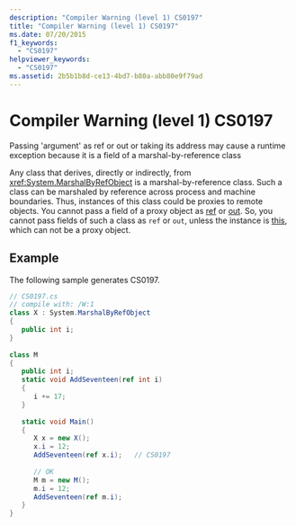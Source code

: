 ```yaml
---
description: "Compiler Warning (level 1) CS0197"
title: "Compiler Warning (level 1) CS0197"
ms.date: 07/20/2015
f1_keywords: 
  - "CS0197"
helpviewer_keywords: 
  - "CS0197"
ms.assetid: 2b5b1b8d-ce13-4bd7-b80a-abb80e9f79ad
---
```

# Compiler Warning (level 1) CS0197
Passing 'argument' as ref or out or taking its address may cause a runtime exception because it is a field of a marshal-by-reference class  
  
 Any class that derives, directly or indirectly, from <xref:System.MarshalByRefObject> is a marshal-by-reference class. Such a class can be marshaled by reference across process and machine boundaries. Thus, instances of this class could be proxies to remote objects. You cannot pass a field of a proxy object as [ref](../language-reference/keywords/ref.md) or [out](../language-reference/keywords/out-parameter-modifier.md). So, you cannot pass fields of such a class as `ref` or `out`, unless the instance is [this](../language-reference/keywords/this.md), which can not be a proxy object.  
  
## Example  
 The following sample generates CS0197.  
  
```csharp  
// CS0197.cs  
// compile with: /W:1  
class X : System.MarshalByRefObject  
{  
   public int i;  
}  
  
class M  
{  
   public int i;  
   static void AddSeventeen(ref int i)  
   {  
      i += 17;  
   }  
  
   static void Main()  
   {  
      X x = new X();  
      x.i = 12;  
      AddSeventeen(ref x.i);   // CS0197  
  
      // OK  
      M m = new M();  
      m.i = 12;  
      AddSeventeen(ref m.i);  
   }  
}  
```
